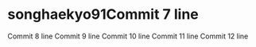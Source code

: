 # songhaekyo91Commit 7 line
Commit 8 line
Commit 9 line
Commit 10 line
Commit 11 line
Commit 12 line
